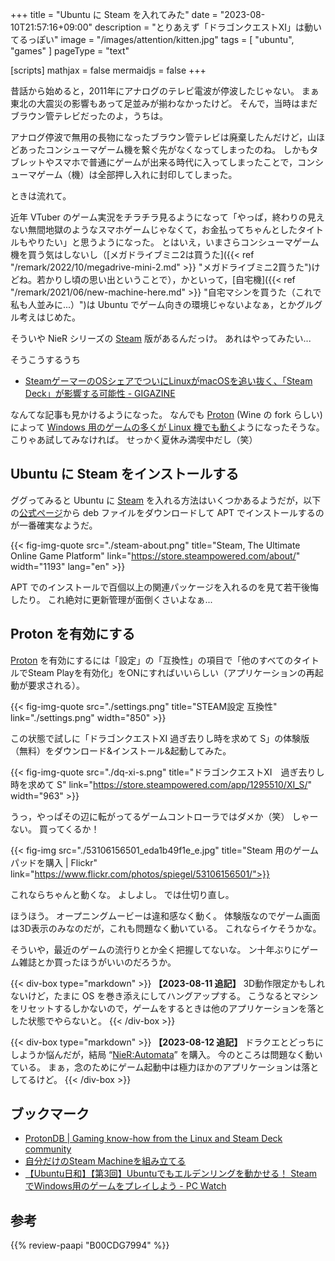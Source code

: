 +++
title = "Ubuntu に Steam を入れてみた"
date =  "2023-08-10T21:57:16+09:00"
description = "とりあえず「ドラゴンクエストXI」は動いてるっぽい"
image = "/images/attention/kitten.jpg"
tags = [ "ubuntu", "games" ]
pageType = "text"

[scripts]
  mathjax = false
  mermaidjs = false
+++

昔話から始めると，2011年にアナログのテレビ電波が停波したじゃない。
まぁ東北の大震災の影響もあって足並みが揃わなかったけど。
そんで，当時はまだブラウン管テレビだったのよ，うちは。

アナログ停波で無用の長物になったブラウン管テレビは廃棄したんだけど，山ほどあったコンシューマゲーム機を繋ぐ先がなくなってしまったのね。
しかもタブレットやスマホで普通にゲームが出来る時代に入ってしまったことで，コンシューマゲーム（機）は全部押し入れに封印してしまった。

ときは流れて。

近年 VTuber のゲーム実況をチラチラ見るようになって「やっぱ，終わりの見えない無間地獄のようなスマホゲームじゃなくて，お金払ってちゃんとしたタイトルもやりたい」と思うようになった。
とはいえ，いまさらコンシューマゲーム機を買う気はしないし（[メガドライブミニ2は買うた]({{< ref "/remark/2022/10/megadrive-mini-2.md" >}} "メガドライブミニ2買うた")けどね。若かりし頃の思い出ということで），かといって，[自宅機]({{< ref "/remark/2021/06/new-machine-here.md" >}} "自宅マシンを買うた（これで私も人並みに...）")は Ubuntu でゲーム向きの環境じゃないよなぁ，とかグルグル考えはじめた。

そういや NieR シリーズの [Steam] 版があるんだっけ。
あれはやってみたい...

そうこうするうち

- [SteamゲーマーのOSシェアでついにLinuxがmacOSを追い抜く、「Steam Deck」が影響する可能性 - GIGAZINE](https://gigazine.net/news/20230804-steam-mac-linux/)

なんてな記事も見かけるようになった。
なんでも [Proton] (Wine の fork らしい) によって [Windows 用のゲームの多くが Linux 機でも動く](https://gigazine.net/news/20211223-steam-game-played-on-linux/ "Steamで販売されるPCゲームの約8割がLinuxに対応、LinuxはPCゲームプラットフォームとして成長を遂げている - GIGAZINE")ようになったそうな。
こりゃあ試してみなければ。
せっかく夏休み満喫中だし（笑）

## Ubuntu に Steam をインストールする

ググってみると Ubuntu に [Steam] を入れる方法はいくつかあるようだが，以下の[公式ページ](https://store.steampowered.com/about/ "Steam, The Ultimate Online Game Platform")から deb ファイルをダウンロードして APT でインストールするのが一番確実なようだ。

{{< fig-img-quote src="./steam-about.png" title="Steam, The Ultimate Online Game Platform" link="https://store.steampowered.com/about/" width="1193" lang="en" >}}

APT でのインストールで百個以上の関連パッケージを入れるのを見て若干後悔したり。
これ絶対に更新管理が面倒くさいよなぁ...

## Proton を有効にする

[Proton] を有効にするには「設定」の「互換性」の項目で「他のすべてのタイトルでSteam Playを有効化」をONにすればいいらしい（アプリケーションの再起動が要求される）。

{{< fig-img-quote src="./settings.png" title="STEAM設定 互換性" link="./settings.png" width="850" >}}

この状態で試しに「ドラゴンクエストXI 過ぎ去りし時を求めて S」の体験版（無料）をダウンロード&インストール&起動してみた。

{{< fig-img-quote src="./dq-xi-s.png" title="ドラゴンクエストXI　過ぎ去りし時を求めて S" link="https://store.steampowered.com/app/1295510/XI_S/" width="963" >}}

うっ，やっぱその辺に転がってるゲームコントローラではダメか（笑） しゃーない。
買ってくるか！

{{< fig-img src="./53106156501_eda1b49f1e_e.jpg" title="Steam 用のゲームパッドを購入 | Flickr" link="https://www.flickr.com/photos/spiegel/53106156501/">}}

これならちゃんと動くな。
よしよし。
では仕切り直し。

ほうほう。
オープニングムービーは違和感なく動く。
体験版なのでゲーム画面は3D表示のみなのだが，これも問題なく動いている。
これならイケそうかな。

そういや，最近のゲームの流行りとか全く把握してないな。
ン十年ぶりにゲーム雑誌とか買ったほうがいいのだろうか。

{{< div-box type="markdown" >}}
**【2023-08-11 追記】**
3D動作限定かもしれないけど，たまに OS を巻き添えにしてハングアップする。
こうなるとマシンをリセットするしかないので，ゲームをするときは他のアプリケーションを落とした状態でやらないと。
{{< /div-box >}}

{{< div-box type="markdown" >}}
**【2023-08-12 追記】**
ドラクエとどっちにしようか悩んだが，結局 “[NieR:Automata](https://store.steampowered.com/app/524220/NieRAutomata/ "Steam：NieR:Automata™")” を購入。
今のところは問題なく動いている。
まぁ，念のためにゲーム起動中は極力ほかのアプリケーションは落としてるけど。
{{< /div-box >}}

## ブックマーク

- [ProtonDB | Gaming know-how from the Linux and Steam Deck community](https://www.protondb.com/)
- [自分だけのSteam Machineを組み立てる](https://store.steampowered.com/steamos/buildyourown?l=japanese)
- [【Ubuntu日和】【第3回】Ubuntuでもエルデンリングを動かせる！ SteamでWindows用のゲームをプレイしよう  - PC Watch](https://pc.watch.impress.co.jp/docs/column/ubuntu/1409524.html)

[Steam]: https://store.steampowered.com/
[Proton]: https://github.com/ValveSoftware/Proton "ValveSoftware/Proton: Compatibility tool for Steam Play based on Wine and additional components"

## 参考

{{% review-paapi "B00CDG7994" %}} <!-- Steam ゲームコントローラ -->
